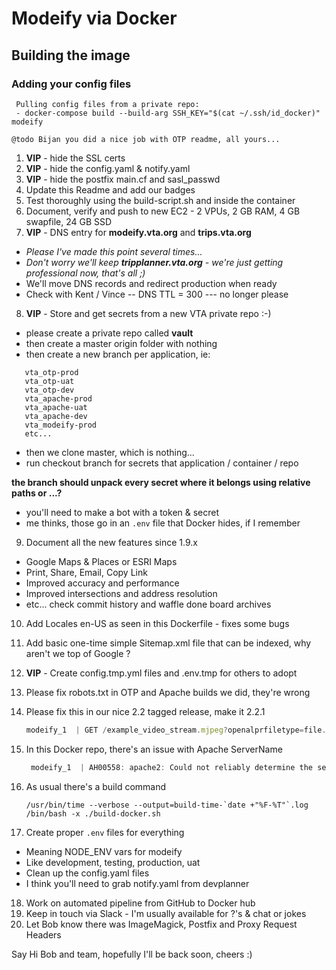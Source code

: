 # Modeify via Docker

## Building the image

### Adding your config files


   ``` 
    Pulling config files from a private repo:
    - docker-compose build --build-arg SSH_KEY="$(cat ~/.ssh/id_docker)" modeify     
   ```


```/php
@todo Bijan you did a nice job with OTP readme, all yours...
```

1. __VIP__ - hide the SSL certs
2. __VIP__ - hide the config.yaml & notify.yaml
3. __VIP__ - hide the postfix main.cf and sasl_passwd
4. Update this Readme and add our badges
5. Test thoroughly using the build-script.sh and inside the container
6. Document, verify and push to new EC2 - 2 VPUs, 2 GB RAM, 4 GB swapfile, 24 GB SSD
7. __VIP__ - DNS entry for __modeify.vta.org__ and __trips.vta.org__
 + *Please I've made this point several times...*
 + *Don't worry we'll keep __tripplanner.vta.org__ - we're just getting professional now, that's all ;)*
 + We'll move DNS records and redirect production when ready
 + Check with Kent / Vince -- DNS TTL = 300 --- no longer please
8. __VIP__ - Store and get secrets from a new VTA private repo :-)
 - please create a private repo called **vault**
 - then create a master origin folder with nothing
 - then create a new branch per application, ie:

 ```
    vta_otp-prod
    vta_otp-uat
    vta_otp-dev
    vta_apache-prod
    vta_apache-uat
    vta_apache-dev
    vta_modeify-prod
    etc... 
 ```
 - then we clone master, which is nothing...
 - run checkout branch for secrets that application / container / repo

  __the branch should unpack every secret where it belongs using relative paths or ...?__

 - you'll need to make a bot with a token & secret
 - me thinks, those go in an `.env` file that Docker hides, if I remember
9. Document all the new features since 1.9.x
 - Google Maps & Places or ESRI Maps
 - Print, Share, Email, Copy Link
 - Improved accuracy and performance
 - Improved intersections and address resolution
 - etc... check commit history and waffle done board archives
10. Add Locales en-US as seen in this Dockerfile - fixes some bugs
11. Add basic one-time simple Sitemap.xml file that can be indexed, why aren't we top of Google ?
12. __VIP__ - Create config.tmp.yml files and .env.tmp for others to adopt
13. Please fix robots.txt in OTP and Apache builds we did, they're wrong
14. Please fix this in our nice 2.2 tagged release, make it 2.2.1
    ```javascript
    modeify_1  | GET /example_video_stream.mjpeg?openalprfiletype=file.mjpg 200 0.396 ms - 4244
    ```

15. In this Docker repo, there's an issue with Apache ServerName
    ```javascript
     modeify_1  | AH00558: apache2: Could not reliably determine the server's fully qualified domain name, using 172.18.0.2. Set the 'ServerName' directive globally to suppress this message
    ```

16. As usual there's a build command
    ```/bin/bash
    /usr/bin/time --verbose --output=build-time-`date +"%F-%T"`.log /bin/bash -x ./build-docker.sh
    ```
17. Create proper `.env` files for everything

 - Meaning NODE_ENV vars for modeify
 - Like development, testing, production, uat
 - Clean up the config.yaml files
 - I think you'll need to grab notify.yaml from devplanner
18. Work on automated pipeline from GitHub to Docker hub
19. Keep in touch via Slack - I'm usually available for ?'s & chat or jokes
20. Let Bob know there was ImageMagick, Postfix and Proxy Request Headers

Say Hi Bob and team, hopefully I'll be back soon, cheers :)
